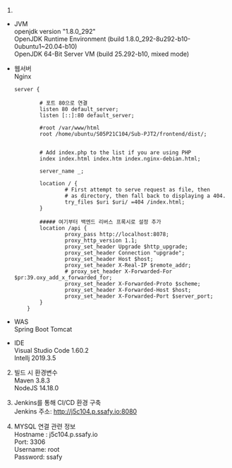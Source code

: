 1)
- JVM  
    openjdk version "1.8.0_292"  
    OpenJDK Runtime Environment (build 1.8.0_292-8u292-b10-0ubuntu1~20.04-b10)  
    OpenJDK 64-Bit Server VM (build 25.292-b10, mixed mode)  

- 웹서버  
    Nginx  
    ```
    server {

            # 포트 80으로 연결
            listen 80 default_server;
            listen [::]:80 default_server;

            #root /var/www/html
            root /home/ubuntu/S05P21C104/Sub-PJT2/frontend/dist/;


            # Add index.php to the list if you are using PHP
            index index.html index.htm index.nginx-debian.html;

            server_name _;

            location / {
                    # First attempt to serve request as file, then
                    # as directory, then fall back to displaying a 404.
                    try_files $uri $uri/ =404 /index.html;
            }

            ##### 여기부터 백엔드 리버스 프록시로 설정 추가
            location /api {
                    proxy_pass http://localhost:8078;
                    proxy_http_version 1.1;
                    proxy_set_header Upgrade $http_upgrade;
                    proxy_set_header Connection "upgrade";
                    proxy_set_header Host $host;
                    proxy_set_header X-Real-IP $remote_addr;
                    # proxy_set_header X-Forwarded-For $pr:39.oxy_add_x_forwarded_for;
                    proxy_set_header X-Forwarded-Proto $scheme;
                    proxy_set_header X-Forwarded-Host $host;
                    proxy_set_header X-Forwarded-Port $server_port;
            }
        }
    ```


- WAS  
    Spring Boot Tomcat

- IDE  
    Visual Studio Code 1.60.2  
    Intellj 2019.3.5  

2)  
    빌드 시 환경변수  
    Maven 3.8.3  
    NodeJS 14.18.0  

3)  
    Jenkins를 통해 CI/CD 환경 구축  
    Jenkins 주소: http://j5c104.p.ssafy.io:8080  

4)  
    MYSQL 연결 관련 정보  
    Hostname : j5c104.p.ssafy.io  
    Port: 3306  
    Username: root  
    Password: ssafy  
